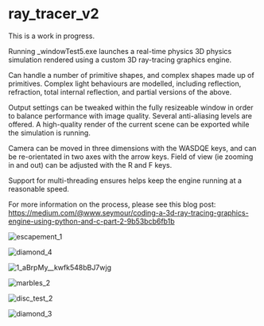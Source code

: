 # ray_tracer_v2

This is a work in progress.

Running _windowTest5.exe launches a real-time physics 3D physics simulation rendered using a custom 3D ray-tracing graphics engine.

Can handle a number of primitive shapes, and complex shapes made up of primitives. Complex light behaviours are modelled, including reflection, refraction, total internal reflection, and partial versions of the above.

Output settings can be tweaked within the fully resizeable window in order to balance performance with image quality. Several anti-aliasing levels are offered. A high-quality render of the current scene can be exported while the simulation is running.

Camera can be moved in three dimensions with the WASDQE keys, and can be re-orientated in two axes with the arrow keys. Field of view (ie zooming in and out) can be adjusted with the R and F keys.

Support for multi-threading ensures helps keep the engine running at a reasonable speed.

For more information on the process, please see this blog post: https://medium.com/@www.seymour/coding-a-3d-ray-tracing-graphics-engine-using-python-and-c-part-2-9b53bcb6fb1b

![escapement_1](https://github.com/mrpickleapp/ray_tracer_v2/assets/82331079/f305ac3f-8c2e-4166-a5a2-a97fd87bbe69)

![diamond_4](https://github.com/mrpickleapp/ray_tracer_v2/assets/82331079/0e1495c9-7433-4513-872e-187dfc314b26)

![1_aBrpMy__kwfk548bBJ7wjg](https://github.com/mrpickleapp/ray_tracer_v2/assets/82331079/20b80bc0-cf25-4bac-92ff-656a8dcc4505)

![marbles_2](https://github.com/mrpickleapp/ray_tracer_v2/assets/82331079/932a607e-fd55-487c-b19f-8258fd431357)

![disc_test_2](https://github.com/mrpickleapp/ray_tracer_v2/assets/82331079/bb09f561-7bf8-4abc-b0c3-b94a4027c471)

![diamond_3](https://github.com/mrpickleapp/ray_tracer_v2/assets/82331079/6a271ca3-f98e-4258-965b-7edbafc628a1)



